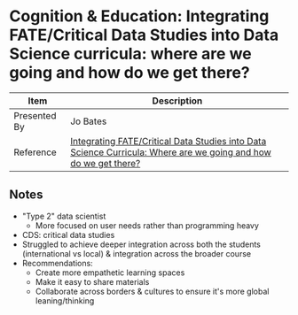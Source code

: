 # Cognition & Education: Integrating FATE/Critical Data Studies into Data Science curricula: where are we going and how do we get there?

| Item | Description |
| --- | --- | 
| Presented By | Jo Bates |
| Reference | [Integrating FATE/Critical Data Studies into Data Science Curricula: Where are we going and how do we get there?](https://dl.acm.org/doi/pdf/10.1145/3351095.3372832?download=true) |



## Notes

- "Type 2" data scientist
    - More focused on user needs rather than programming heavy
- CDS: critical data studies
- Struggled to achieve deeper integration across both the students (international vs local) & integration across the broader course
- Recommendations:
    - Create more empathetic learning spaces
    - Make it easy to share materials
    - Collaborate across borders & cultures to ensure it's more global leaning/thinking
